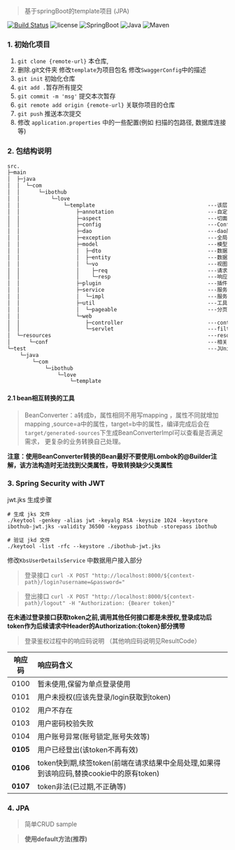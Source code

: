 > 基于springBoot的template项目 (JPA)



>
[![Build Status](https://travis-ci.org/Yogurt-lei/kbase-template.svg?branch=develop)](https://travis-ci.org/Yogurt-lei/kbase-template)
![license](https://img.shields.io/github/license/mashape/apistatus.svg)
![SpringBoot](https://img.shields.io/badge/SpringBoot-2.3.12.RELEASE-green.svg)
![Java](https://img.shields.io/badge/Java-v1.8.0__162-blue.svg)
![Maven](https://img.shields.io/badge/Maven-v3.8.1-blue.svg)


### 1. 初始化项目

1. `git clone {remote-url}` 本仓库, 
2. 删除.git文件夹 修改`template`为项目包名 修改`SwaggerConfig`中的描述
3. `git init` 初始化仓库 
4. `git add .`暂存所有提交 
5. `git commit -m 'msg'` 提交本次暂存 
6. `git remote add origin {remote-url}` 关联你项目的仓库
7. `git push` 推送本次提交
8. 修改 `application.properties` 中的一些配置(例如 扫描的包路径, 数据库连接等)


### 2. 包结构说明
```markdown
src.
├─main
│  ├─java
│  │  └─com
│  │      └─ibothub
│  │          └─love
│  │              └─template                                    ---该层为基本路径 clone 完更改为项目名
│  │                  ├─annotation                              ---自定义注解
│  │                  ├─aspect                                  ---切面
│  │                  ├─config                                  ---Configuration 及 Properties
│  │                  ├─dao                                     ---dao层
│  │                  ├─exception                               ---全局异常捕获及定义异常定义
│  │                  ├─model                                   ---模型层
│  │                  │  ├─dto                                  ---数据传输对象: 必须实现序列化接口(Serializable)如果多模块交互 对象包装为dto,内部流转使用类实例对象传输 外部流转toString为Json传输
│  │                  │  ├─entity                               ---数据库实体映射对象: 封装查询结果及数据库交互的CRUD操作
│  │                  │  └─vo                                   ---视图对象层
│  │                  │    ├─req                                ---请求视图对象层, 封装前端传入数据,使用hibernate-validater校验通过后才能在Service层使用   
│  │                  │    └─resp                               ---响应视图对象层，封装业务处理后给前端的数据，必须实现序列化接口，理想情况下前端接收即可渲染，无需再次处理使
│  │                  ├─plugin                                  ---插件层, 易于被切换的工具, 对第三方jar的扩展, 可以被其他项目共用以至抽取到kbase-common包的内容,相比当前项目中的util更加抽象
│  │                  ├─service                                 ---服务层, 业务层 接口定义 所有方法必须有拥有非null的返回参数(或Optional), 根据面向对象请面向接口编程而非面向实现
│  │                  │  └─impl                                 ---服务层实现, 单一方法禁止超过80行. 如果拥有各个方法共有用代码块抽取为当前内中的private方法, 如果有其他更多业务模块使用 抽取为Util公共方法
│  │                  ├─util                                    ---工具类
│  │                  │  └─pageable                             ---分页请求相关类  
│  │                  └─web                                    
│  │                     ├─controller                           ---controller控制器层,逻辑对接前端,所有方法不允许为void, 必须有返回参数, 所有参数遵从`Swagger`接口定义      
│  │                     └─servlet                              ---filter listener servlet
│  └─resources                                                  ---resources
│      └─conf                                                   ---相关属性配置 
└─test                                                          ---JUnit测试
    └─java
        └─com
            └─ibothub
                └─love
                    └─template
```

#### 2.1 bean相互转换的工具

> BeanConverter：a转成b，属性相同不用写mapping ，属性不同就增加mapping ,source=a中的属性，target=b中的属性，编译完成后会在`target/generated-sources`下生成BeanConverterImpl可以查看是否满足需求， 更复杂的业务转换自己处理。

**注意：使用BeanConverter转换的Bean最好不要使用Lombok的@Builder注解，该方法构造时无法找到父类属性，导致转换缺少父类属性**

### 3. Spring Security with JWT
jwt.jks 生成步骤
```
# 生成 jks 文件
./keytool -genkey -alias jwt -keyalg RSA -keysize 1024 -keystore ibothub-jwt.jks -validity 36500 -keypass ibothub -storepass ibothub

# 验证 jkd 文件
./keytool -list -rfc --keystore ./ibothub-jwt.jks
```

修改`KbsUserDetailsService` 中数据用户接入部分
> 登录接口 `curl -X POST "http://localhost:8000/${context-path}/login?username=&password="` 

> 登出接口 `curl -X POST "http://localhost:8000/${context-path}/logout" -H "Authorization: {Bearer token}"` 

**在未通过登录接口获取token之前,调用其他任何接口都是未授权,登录成功后token作为后续请求中Header的Authorization:{token}部分携带**

> 登录鉴权过程中的响应码说明 （其他响应码说明见ResultCode）


| 响应码  | 响应码含义                                                   |
| :-----: | :----------------------------------------------------------- |
|   0100   | 暂未使用,保留为单点登录使用                                  |
|   0101   | 用户未授权(应该先登录/login获取到token)                      |
|   0102   | 用户不存在                                                   |
|   0103   | 用户密码校验失败                                             |
|   0104   | 用户账号异常(账号锁定,账号失效等)                            |
| **0105** | 用户已经登出(该token不再有效)                                |
| **0106** | token快到期,续签token(前端在请求结果中全局处理,如果得到该响应码,替换cookie中的原有token) |
| **0107** | token非法(已过期,不正确等)                                   |

### 4. JPA

> 简单CRUD sample


> **使用default方法(推荐)**
